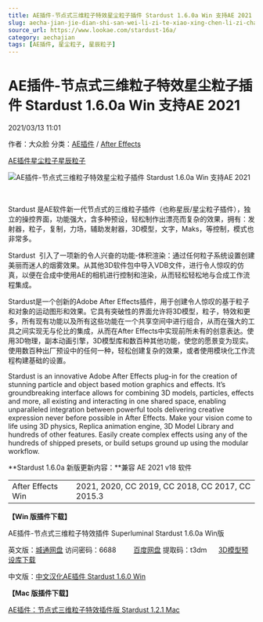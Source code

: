 ```yaml
---
title: AE插件-节点式三维粒子特效星尘粒子插件 Stardust 1.6.0a Win 支持AE 2021
slug: aecha-jian-jie-dian-shi-san-wei-li-zi-te-xiao-xing-chen-li-zi-cha-jian-stardust-1-6-0a-win-zhi-chi-ae-2021
source_url: https://www.lookae.com/stardust-16a/
category: aechajian
tags: [AE插件, 星尘粒子, 星辰粒子]
---
```

# AE插件-节点式三维粒子特效星尘粒子插件 Stardust 1.6.0a Win 支持AE 2021

2021/03/13 11:01

作者：大众脸
分类：[AE插件](https://www.lookae.com/after-effects/aechajian/) / [After Effects](https://www.lookae.com/after-effects/)

[AE插件](https://www.lookae.com/tag/ae%e6%8f%92%e4%bb%b6/)[星尘粒子](https://www.lookae.com/tag/%e6%98%9f%e5%b0%98%e7%b2%92%e5%ad%90/)[星辰粒子](https://www.lookae.com/tag/%e6%98%9f%e8%be%b0%e7%b2%92%e5%ad%90/)

![AE插件-节点式三维粒子特效星尘粒子插件 Stardust 1.6.0a Win 支持AE 2021](https://www.lookae.com/wp-content/uploads/2020/06/Stardust-16.jpg "AE插件-节点式三维粒子特效星尘粒子插件 Stardust 1.6.0a Win 支持AE 2021-LookAE.com")

﻿

Stardust 是AE软件新一代节点式的三维粒子插件（也称星辰/星尘粒子插件），独立的操控界面，功能强大，含多种预设，轻松制作出漂亮而复杂的效果，拥有：发射器，粒子，复制，力场，辅助发射器，3D模型，文字，Maks，等控制，模式也非常多。

Stardust  引入了一项新的令人兴奋的功能-体积渲染：通过任何粒子系统设置创建美丽而迷人的烟雾效果。从其他3D软件包中导入VDB文件，进行令人惊叹的仿真，以便在合成中使用AE的相机进行控制和渲染，从而轻松轻松地与合成工作流程集成。

Stardust是一个创新的Adobe After Effects插件，用于创建令人惊叹的基于粒子和对象的运动图形和效果。它具有突破性的界面允许将3D模型，粒子，特效和更多，所有现有功能以及所有这些功能在一个共享空间中进行组合，从而在强大的工具之间实现无与伦比的集成，从而在After Effects中实现前所未有的创意表达。使用3D物理，副本动画引擎，3D模型库和数百种其他功能，使您的愿景变为现实。使用数百种出厂预设中的任何一种，轻松创建复杂的效果，或者使用模块化工作流程构建基础的设置。

Stardust is an innovative Adobe After Effects plug-in for the creation of stunning particle and object based motion graphics and effects. It’s groundbreaking interface allows for combining 3D models, particles, effects and more, all existing and interacting in one shared space, enabling unparalleled integration between powerful tools delivering creative expression never before possible in After Effects. Make your vision come to life using 3D physics, Replica animation engine, 3D Model Library and hundreds of other features. Easily create complex effects using any of the hundreds of shipped presets, or build setups ground up using the modular workflow.

**Stardust 1.6.0a 新版更新内容：**兼容 AE 2021 v18 软件

|  |  |
| --- | --- |
| After Effects Win | 2021, 2020, CC 2019, CC 2018, CC 2017, CC 2015.3 |

**【Win 版插件下载】**

AE插件-节点式三维粒子特效插件 Superluminal Stardust 1.6.0a Win版

英文版：[城通网盘](https://089u.com/f/680462-485644798-357210) 访问密码：6688         [百度网盘](https://pan.baidu.com/s/1TWzRgTPh1QFF0hwIeLaDew) 提取码：t3dm      [3D模型预设库下载](https://www.lookae.com/stardust-3d-library/)

中文版：[中文汉化AE插件 Stardust 1.6.0 Win](https://www.lookae.com/stardust-zh/)

**【Mac 版插件下载】**

[AE插件：节点式三维粒子特效插件版 Stardust 1.2.1 Mac](https://www.lookae.com/mac-stardust-121/)
